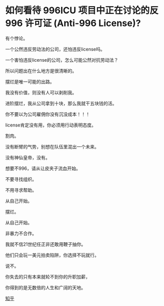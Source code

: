 # 如何看待 996ICU 项目中正在讨论的反 996 许可证 (Anti-996 License)?
有个悖论。

一个公然违反劳动法的公司，还怕违反license吗。

一个害怕违反license的公司，怎么可能公然对抗劳动法？

所以问题出在什么地方是很清晰的。

<script async src="//pagead2.googlesyndication.com/pagead/js/adsbygoogle.js"></script>
<!-- K8wRjJg0lgYP1und -->
<ins class="adsbygoogle"
     style="display:block"
     data-ad-client="ca-pub-4161171709893056"
     data-ad-slot="2038319602"
     data-ad-format="auto"
     data-full-width-responsive="true"></ins>
<script>
(adsbygoogle = window.adsbygoogle || []).push({});
</script>


摆烂是唯一可能的出路。

我没有价值，则没有人可以剥削我。

进阶摆烂，我从公司拿到十块，那么我就干五块钱的活。

你不要以为公司雇佣你没有沉没成本！！！

license肯定没有用，你必须用行动表明态度。

割肉。

没有断臂的气势，别想在队伍里混出一个未来。

没有神仙皇帝，没有。

想要不996，请从让皮夹子流血开始。

<script async src="//pagead2.googlesyndication.com/pagead/js/adsbygoogle.js"></script>
<!-- K8wRjJg0lgYP1und -->
<ins class="adsbygoogle"
     style="display:block"
     data-ad-client="ca-pub-4161171709893056"
     data-ad-slot="2038319602"
     data-ad-format="auto"
     data-full-width-responsive="true"></ins>
<script>
(adsbygoogle = window.adsbygoogle || []).push({});
</script>

不要寻找组织。

不用寻求帮助。

从自己开始。

摆烂。

从自己开始。

非暴力不合作。

我就不信21世纪任正非还敢用鞭子抽你。

他们只会玩一美元拍卖陷阱，你选择不玩就行。

<script async src="//pagead2.googlesyndication.com/pagead/js/adsbygoogle.js"></script>
<!-- K8wRjJg0lgYP1und -->
<ins class="adsbygoogle"
     style="display:block"
     data-ad-client="ca-pub-4161171709893056"
     data-ad-slot="2038319602"
     data-ad-format="auto"
     data-full-width-responsive="true"></ins>
<script>
(adsbygoogle = window.adsbygoogle || []).push({});
</script>

说不。

你失去的只有本来就轮不到你的升职加薪，

你得到的是无数倍的人生和广阔的天地。

[知乎](https://www.zhihu.com/question/317920060/answer/636103859)

<script async src="//pagead2.googlesyndication.com/pagead/js/adsbygoogle.js"></script>
<!-- il7YNvMMUbbbz7q8 -->
<ins class="adsbygoogle"
     style="display:block"
     data-ad-client="ca-pub-4161171709893056"
     data-ad-slot="9948532008"
     data-ad-format="auto"
     data-full-width-responsive="true"></ins>
<script>
(adsbygoogle = window.adsbygoogle || []).push({});
</script>

<script async src="//pagead2.googlesyndication.com/pagead/js/adsbygoogle.js"></script>
<script>
     (adsbygoogle = window.adsbygoogle || []).push({
          google_ad_client: "ca-pub-4161171709893056",
          enable_page_level_ads: true
     });
</script>
